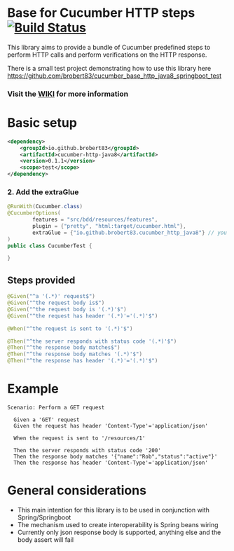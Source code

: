 # Base for Cucumber HTTP steps [![Build Status](https://travis-ci.com/brobert83/cucumber_base_http_java8.svg?branch=master)](https://travis-ci.com/brobert83/cucumber_base_http_java8)
This library aims to provide a bundle of Cucumber predefined steps to perform HTTP calls and perform verifications on the HTTP response.

There is a small test project demonstrating how to use this library here https://github.com/brobert83/cucumber_base_http_java8_springboot_test

### Visit the [WIKI](https://github.com/brobert83/cucumber_base_http_java8/wiki/home) for more information 

# Basic setup
```xml
<dependency>
    <groupId>io.github.brobert83</groupId>
    <artifactId>cucumber-http-java8</artifactId>
    <version>0.1.1</version>
    <scope>test</scope>
</dependency>     
```
### 2. Add the extraGlue
```java
@RunWith(Cucumber.class)
@CucumberOptions(
        features = "src/bdd/resources/features",
        plugin = {"pretty", "html:target/cucumber.html"},
        extraGlue = {"io.github.brobert83.cucumber_http_java8"} // you cannot have both glue and extraGlue, be careful with this
)
public class CucumberTest {

}
```

## Steps provided
```java
@Given("^a '(.*)' request$")
@Given("^the request body is$")
@Given("^the request body is '(.*)'$")
@Given("^the request has header '(.*)'='(.*)'$")

@When("^the request is sent to '(.*)'$")

@Then("^the server responds with status code '(.*)'$")
@Then("^the response body matches$")
@Then("^the response body matches '(.*)'$")
@Then("^the response has header '(.*)'='(.*)'$")
```

# Example
```gherkin
Scenario: Perform a GET request

  Given a 'GET' request
  Given the request has header 'Content-Type'='application/json'
  
  When the request is sent to '/resources/1'
  
  Then the server responds with status code '200'
  Then the response body matches '{"name":"Rob","status":"active"}'
  Then the response has header 'Content-Type'='application/json'
```

# General considerations

- This main intention for this library is to be used in conjunction with Spring/Springboot
- The mechanism used to create interoperability is Spring beans wiring
- Currently only json response body is supported, anything else and the body assert will fail

